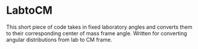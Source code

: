 # LabtoCM
This short piece of code takes in fixed laboratory angles and converts them to their corresponding center of mass frame angle. Written for converting angular distributions from lab to CM frame.
